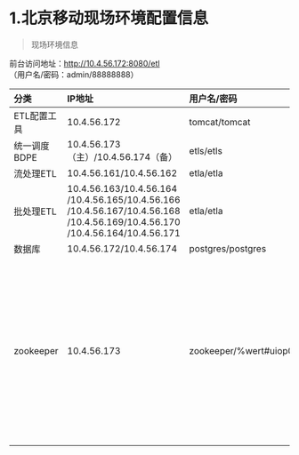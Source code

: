 # 1.北京移动现场环境配置信息

> 现场环境信息

前台访问地址：http://10.4.56.172:8080/etl （用户名/密码：admin/88888888）

|分类			|IP地址					|用户名/密码					|备注											|
|:---			|:---  					|:---               		|:---   										|
|ETL配置工具		|10.4.56.172			|tomcat/tomcat				|												|
|统一调度BDPE	|10.4.56.173（主）/10.4.56.174（备）|etls/etls		|												|
|流处理ETL		|10.4.56.161/10.4.56.162|etla/etla					| 												|
|批处理ETL		|10.4.56.163/10.4.56.164  /10.4.56.165/10.4.56.166  /10.4.56.167/10.4.56.168  /10.4.56.169/10.4.56.170  /10.4.56.164/10.4.56.171|etla/etla|	|
|数据库			|10.4.56.172/10.4.56.174|postgres/postgres			| 												|
|zookeeper		|10.4.56.173			|zookeeper/%wert#uiop012	|目前zk为单节点，后续有业务的时候需要更新为集群模式	|